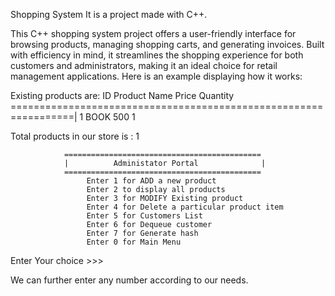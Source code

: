 Shopping System
It is a project made with C++.

This C++ shopping system project offers a user-friendly interface for browsing products, managing shopping carts, and generating invoices. Built with efficiency in mind, it streamlines the shopping experience for both customers and administrators, making it an ideal choice for retail management applications.
Here is an example displaying how it works:

Existing products are:
ID              Product Name            Price           Quantity
=================================================================|
1               BOOK                    500                     1

Total products in our store is : 1


                ============================================
                |          Administator Portal              |
                ============================================
                     Enter 1 for ADD a new product
                     Enter 2 to display all products
                     Enter 3 for MODIFY Existing product
                     Enter 4 for Delete a particular product item
                     Enter 5 for Customers List
                     Enter 6 for Dequeue customer
                     Enter 7 for Generate hash
                     Enter 0 for Main Menu

Enter Your choice >>>

We can further enter any number according to our needs.



